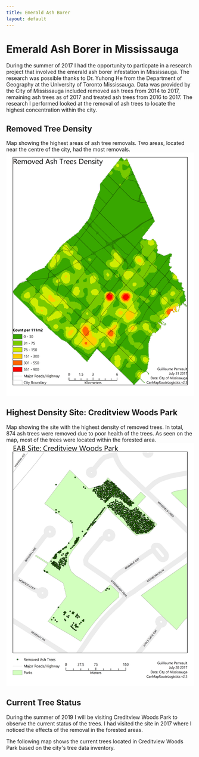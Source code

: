 ```yaml
---
title: Emerald Ash Borer
layout: default
---
```

# Emerald Ash Borer in Mississauga
During the summer of 2017 I had the opportunity to particpate in a research project that involved the emerald ash borer infestation in Mississauga. The research was possible thanks to Dr. Yuhong He from the Department of Geography at the University of Toronto Mississauga. Data was provided by the City of Mississauga included removed ash trees from 2014 to 2017, remaining ash trees as of 2017 and treated ash trees from 2016 to 2017. The research I performed looked at the removal of ash trees to locate the highest concentration within the city.

## Removed Tree Density
Map showing the highest areas of ash tree removals. Two areas, located near the centre of the city, had the most removals.
![EAB Density Map](./EABRemovalDensity_1.jpg)

## Highest Density Site: Creditview Woods Park
Map showing the site with the highest density of removed trees. In total, 874 ash trees were removed due to poor health of the trees. As seen on the map, most of the trees were located within the forested area.
![EAB Site Removal](./MissSite1_1.jpg)

## Current Tree Status
During the summer of 2019 I will be visiting Creditview Woods Park to observe the current status of the trees. I had visited the site in 2017 where I noticed the effects of the removal in the forested areas.

The following map shows the current trees located in Creditview Woods Park based on the city's tree data inventory.
<div id="mapidtreecwp" style="width: 700px; height: 950px">
      <script>
            var mymaptreecwp = L.map('mapidtreecwp').setView([43.580222, -79.662720], 16);
            L.tileLayer('https://api.tiles.mapbox.com/v4/{id}/{z}/{x}/{y}.png?access_token={accessToken}', {
                  attribution: 'City-owned Tree Inventory - MississaugaData, 03/04/2019 <br>Map data &copy; <a href="https://www.openstreetmap.org/">OpenStreetMap</a> contributors, <a href="https://creativecommons.org/licenses/by-sa/2.0/">CC-BY-SA</a>, Imagery © <a href="https://www.mapbox.com/">Mapbox</a>',
                  maxZoom: 18,
                  id: 'mapbox.streets',
                  accessToken: 'pk.eyJ1IjoiZ3BlcnJlYXVsdDkxIiwiYSI6ImNqdXJqYmxubTBpbDU0M25wdm5hMnk2dGEifQ.xS5T9S5SvQKL8wiChwUErA'
            }).addTo(mymaptreecwp);
            var geojsonMarkerCWP = {
                  radius: 3,
                  fillColor: "#259ff0",
                  color: "#000",
                  weight: 1,
                  opacity: 1,
                  fillOpacity: 0.8
            };
            function getTreeColor(d) {
              switch(d){
                case 'ACCOLATE ELM': return  "#a8f8a8";
                case 'Accolate Elm': return  "#a8f8a8";
                case 'AMERICAN ELM': return "#780000";
                case 'American Elm': return "#780000";
                case 'ASH SPP.': return "#fe0001";
                case 'Ash SPP.': return "#fe0001";
                case 'AUSTRIAN PINE': return "#08f808";
                case 'Austrian Pine': return "#08f808";
                case 'BASSWOOD LINDEN': return "#c0feff";
                case 'Basswood Linden': return "#c0feff";
                case 'BUR OAK': return "#880888";
                case 'Bur Oak': return "#880888";
                case 'Colorado Blue Spruce': return "#78a2ff";
                case 'COLORADO BLUE SPRUCE': return "#78a2ff";
                case 'COLORADO SPRUCE': return "#96c2ff";
                case 'Colorado Spruce': return "#96c2ff";
                case 'COLUMNAR NORWAY MAPLE': return "#00a001";
                case 'Columnar Norway Maple': return "#00a001";
                case 'COMMON ZELKOVA': return "#fee601";
                case 'Common Zelkova': return "#fee601";
                case 'DEADOO': return "#fecc01";
                case 'Deadoo': return "#fecc01";
                case 'EASTERN WHITE CEDAR': return "#fe9a01";
                case 'Eastern White Cedar': return "#fe9a01";
                case 'FALSE CYPRUS': return "#feb401";
                case 'False Cyprus': return "#feb401";
                case 'GLENLEVEN LINDEN': return "#0c0c0d";
                case 'Glenleven Linden': return "#0c0c0d";
                case 'HONEY LOCUST': return "#363636";
                case 'Honey Locust': return "#363636";
                case 'IRON WOOD': return "#877878";
                case 'Iron Wood': return "#877878";
                case 'IVORY SILK JAPANESE LILAC': return "#9494a1";
                case 'Ivory Silk Japanese Lilac': return "#9494a1";
                case 'LITTLELEAF LINDEN': return "#d67ad0";
                case 'Littleleaf Linden': return "#d67ad0";
                case 'NORWAY MAPLE': return "#705039";
                case 'Norway Maple': return "#705039";
                case 'RED MAPLE': return "#705039";
                case 'Red Maple': return "#705039";
                case 'RED OAK': return "#705039";
                case 'Red Oak': return "#705039";
                case 'SCOTCH PINE': return "#705039";
                case 'Scotch Pine': return "#705039";
                case 'SHAGBARK HICKORY': return "#705039";
                case 'Shagbark Hickory': return "#705039";
                case 'SILVER MAPLE': return "#705039";
                case 'Silver Maple': return "#705039";
                case 'STUMP': return "#705039";
                case 'Stump': return "#705039";
                case 'SUGAR MAPLE': return "#705039";
                case 'Sugar Maple': return "#705039";
                case 'TREMBLING POPLAR': return "#705039";
                case 'Trembling Poplar': return "#705039";
                case 'WHITE OAK': return "#705039";
                case 'White Oak': return "#705039";
                case 'WHITE PINE': return "#705039";
                case 'White Pine': return "#705039";
                case 'WHITE SPRUCE': return "#705039";
                case 'White Spruce': return "#705039";
                default: return '#ffffff'
              }

            }
            function forEachFeature(feature, layer) {
                var popupContent =  feature.properties.BOTDESC;
                layer.bindPopup(popupContent);
                //layer.bindTooltip(popupContent);
            }
            $.getJSON("geo_layers/Tree_3857_creditviewwoods.geojson",function(data){
                  L.geoJson(data, {
                        pointToLayer: function (feature, latlng) {
                        return L.circleMarker(latlng, {fillColor: getTreeColor(feature.properties.BOTDESC),
                                                      radius: 3,
                                                      weight: 2,
                                                      opacity: 0.5,
                                                      color: "#000000",
                                                      fillOpacity: 0.5}
                                              );
                        },

                        onEachFeature: forEachFeature
                  }).addTo(mymaptreecwp);
            });
            var legend = L.control({position: 'bottomleft'});
            legend.onAdd = function (map) {
                  var div = L.DomUtil.create('div', 'info legend'),
                  labels = ['<strong>Trees</strong>'],
                  categoriesL = ['Accolate Elm','American Elm','Ash SPP.','Austrian Pine','Basswood Linden','Bur Oak','Colorado Blue Spruce','Colorado Spruce','Columnar Norway Maple','Common Zelkova','Deadoo','Eastern White Cedar','False Cyprus','Glenleven Linden','Honey Locust','Iron Wood','Ivory Silk Japanese Lilac','Littleleaf Linden','Norway Maple','Red Maple','Red Oak','Scotch Pine','Shagbark Hickory','Silver Maple','Stump','Sugar Maple','Trembling Poplar','White Oak','White Pine','White Spruce'];
                  for (var i = 0; i < categoriesL.length; i++) {
                    div.innerHTML += labels.push(
                      '<i class="circle" style="background:' + getTreeColor(categoriesL[i]) + '"></i> ' +
                      (categoriesL[i] ? categoriesL[i] + '<br>' : '+')
                    );
                  }

                  div.innerHTML = labels.join('<br>');
                  return div;
             };
             var legend2 = L.control({position: 'bottomleft'});
             legend2.onAdd = function (map) {
                   var div = L.DomUtil.create('div', 'info legend');
                   labels = ['<strong>Trees</strong>'];
                   div.innerHTML += '<i class="circle" style="background: #a8f8a8"></i><span>Accolate Elm</span><br>';
                   div.innerHTML += '<i class="circle" style="background: #780000"></i><span>American Elm</span><br>';
                   div.innerHTML += '<i class="circle" style="background: #fe0001"></i><span>Commerciale</span><br>';
                   div.innerHTML += '<i class="circle" style="background: #08f808"></i><span>Golf</span><br>';
                   div.innerHTML += '<i class="circle" style="background: #c0feff"></i><span>Hydrographie</span><br>';
                   div.innerHTML += '<i class="circle" style="background: #880888"></i><span>Industrie</span><br>';
                   div.innerHTML += '<i class="circle" style="background: #78a2ff"></i><span>Institution économique</span><br>';
                   div.innerHTML += '<i class="circle" style="background: #96c2ff"></i><span>Institution non-économique</span><br>';
                   div.innerHTML += '<i class="circle" style="background: #00a001"></i><span>Parc ou espace vert</span><br>';
                   div.innerHTML += '<i class="circle" style="background: #fee601"></i><span>Résidence 1 logement</span><br>';
                   div.innerHTML += '<i class="circle" style="background: #fecc01"></i><span>Residence ou condo 2-4 logements</span><br>';
                   div.innerHTML += '<i class="circle" style="background: #feb401"></i><span>Residence ou condo 5-24 logements</span><br>';
                   div.innerHTML += '<i class="circle" style="background: #fe9a01"></i><span>Residence ou condo 25+ logements</span><br>';
                   div.innerHTML += '<i class="circle" style="background: #0c0c0d"></i><span>Rue ou ruelle</span><br>';
                   div.innerHTML += '<i class="circle" style="background: #363636"></i><span>Stationnement</span><br>';
                   div.innerHTML += '<i class="circle" style="background: #877878"></i><span>Terrain vacant</span><br>';
                   div.innerHTML += '<i class="circle" style="background: #9494a1"></i><span>Utilité publique</span><br>';
                   div.innerHTML += '<i class="circle" style="background: #d67ad0"></i><span>Zone aéroportuaire</span><br>';
                   div.innerHTML += '<i class="circle" style="background: #705039"></i><span>Zone ferroviaire</span><br>';
                   return div
              };
             legend2.addTo(mymaptreecwp);
     </script>
</div>
